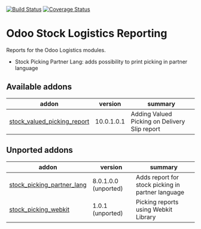 [![Build Status](https://travis-ci.org/OCA/stock-logistics-reporting.svg?branch=10.0)](https://travis-ci.org/OCA/stock-logistics-reporting)
[![Coverage Status](https://coveralls.io/repos/OCA/stock-logistics-reporting/badge.png?branch=10.0)](https://coveralls.io/r/OCA/stock-logistics-reporting?branch=10.0)

Odoo Stock Logistics Reporting
==============================

Reports for the Odoo Logistics modules.

 - Stock Picking Partner Lang: adds possibility to print picking in partner language

[//]: # (addons)

Available addons
----------------
addon | version | summary
--- | --- | ---
[stock_valued_picking_report](stock_valued_picking_report/) | 10.0.1.0.1 | Adding Valued Picking on Delivery Slip report


Unported addons
---------------
addon | version | summary
--- | --- | ---
[stock_picking_partner_lang](stock_picking_partner_lang/) | 8.0.1.0.0 (unported) | Adds report for stock picking in partner language
[stock_picking_webkit](stock_picking_webkit/) | 1.0.1 (unported) | Picking reports using Webkit Library

[//]: # (end addons)

